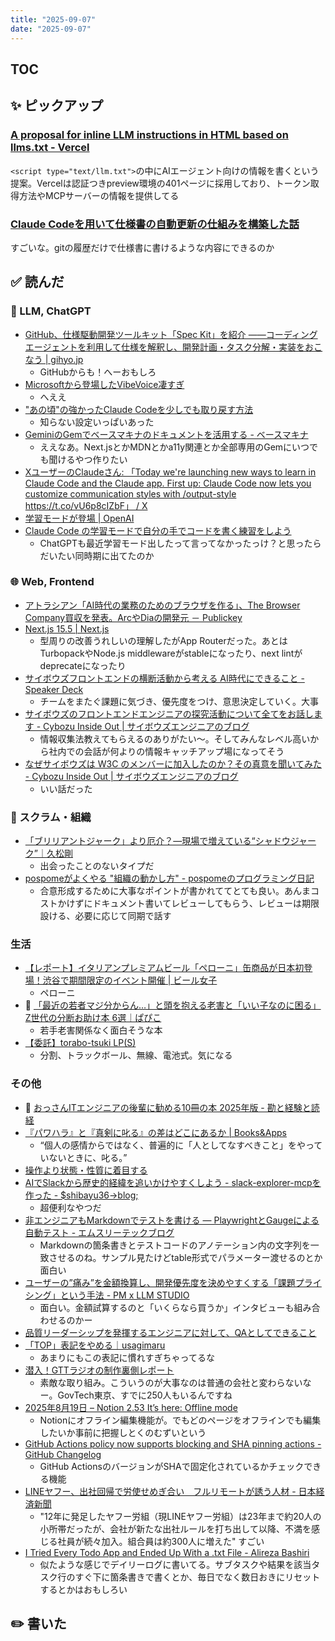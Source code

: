 ```yaml
---
title: "2025-09-07"
date: "2025-09-07"
---
```


## TOC

## ✨ ピックアップ

### [A proposal for inline LLM instructions in HTML based on llms.txt - Vercel](https://vercel.com/blog/a-proposal-for-inline-llm-instructions-in-html)

`<script type="text/llm.txt">`の中にAIエージェント向けの情報を書くという提案。Vercelは認証つきpreview環境の401ページに採用しており、トークン取得方法やMCPサーバーの情報を提供してる

### [Claude Codeを用いて仕様書の自動更新の仕組みを構築した話](https://zenn.dev/dely_jp/articles/f6a6ce32406851)

すごいな。gitの履歴だけで仕様書に書けるような内容にできるのか

## ✅ 読んだ

<!-- 📝 : 下の方に内容メモあり -->


### 🧠 LLM, ChatGPT
- [GitHub、仕様駆動開発ツールキット「Spec Kit」を紹介 ——コーディングエージェントを利用して仕様を解釈し、開発計画・タスク分解・実装をおこなう | gihyo.jp](https://gihyo.jp/article/2025/09/github-spec-kit)
  - GitHubからも！へーおもしろ
- [Microsoftから登場したVibeVoice凄すぎ](https://zenn.dev/headwaters/articles/98f63259349ba7)
  - へええ
- ["あの頃"の強かったClaude Codeを少しでも取り戻す方法](https://zenn.dev/discus0434/scraps/e0b1a0aa5406eb)
  - 知らない設定いっぱいあった
- [GeminiのGemでベースマキナのドキュメントを活用する - ベースマキナ](https://docs.basemachina.com/tips/gemini_gem_integration/)
  - ええなあ。Next.jsとかMDNとかa11y関連とか全部専用のGemにいつでも聞けるやつ作りたい
- [XユーザーのClaudeさん: 「Today we're launching new ways to learn in Claude Code and the Claude app. First up: Claude Code now lets you customize communication styles with /output-style https://t.co/vU6p8cIZbF」 / X](https://x.com/claudeai/status/1956038897793716228)
- [学習モードが登場 | OpenAI](https://openai.com/ja-JP/index/chatgpt-study-mode/)
- [Claude Code の学習モードで自分の手でコードを書く練習をしよう](https://azukiazusa.dev/blog/claude-code-learning-mode/)
  - ChatGPTも最近学習モード出したって言ってなかったっけ？と思ったらだいたい同時期に出てたのか
<!-- ### ☁︎ Salesforce -->



### 🌐 Web, Frontend
- [アトラシアン「AI時代の業務のためのブラウザを作る」、The Browser Company買収を発表。ArcやDiaの開発元 － Publickey](https://www.publickey1.jp/blog/25/aithe_browser_companyarcdia.html)
- [Next.js 15.5 | Next.js](https://nextjs.org/blog/next-15-5)
  - 型周りの改善うれしいの理解したがApp Routerだった。あとはTurbopackやNode.js middlewareがstableになったり、next lintがdeprecateになったり
- [サイボウズフロントエンドの横断活動から考える AI時代にできること - Speaker Deck](https://speakerdeck.com/mugi_uno/ai-zenbu-yare)
  - チームをまたぐ課題に気づき、優先度をつけ、意思決定していく。大事
- [サイボウズのフロントエンドエンジニアの探究活動について全てをお話します - Cybozu Inside Out | サイボウズエンジニアのブログ](https://blog.cybozu.io/entry/2025/08/19/113000)
  - 情報収集法教えてもらえるのありがたい〜。そしてみんなレベル高いから社内での会話が何よりの情報キャッチアップ場になってそう
- [なぜサイボウズは W3C のメンバーに加入したのか？その真意を聞いてみた - Cybozu Inside Out | サイボウズエンジニアのブログ](https://blog.cybozu.io/entry/joining-w3c)
  - いい話だった
<!-- ### 🦀 Rust, WebAssembly -->


<!-- ### 💻 Computer Science -->

### 🤝 スクラム・組織
- [「ブリリアントジャーク」より厄介？—現場で増えている“シャドウジャーク”｜久松剛](https://comemo.nikkei.com/n/n0265cf649b00)
  - 出会ったことのないタイプだ
- [pospomeがよくやる "組織の動かし方" - pospomeのプログラミング日記](https://www.pospome.work/entry/2025/08/25/134740)
  - 合意形成するために大事なポイントが書かれててとても良い。あんまコストかけずにドキュメント書いてレビューしてもらう、レビューは期限設ける、必要に応じて同期で話す

<!-- ### CRE (Customer Reliability Engineering) -->

### 生活
- [【レポート】イタリアンプレミアムビール「ペローニ」缶商品が日本初登場！渋谷で期間限定のイベント開催 | ビール女子](https://beergirl.net/peroni_n/)
  - ペローニ
- 📕 [「最近の若者マジ分からん…」と頭を抱える老害と「いい子なのに困る」Z世代の分断お助け本 6選｜ぱぴこ](https://note.com/papapico/n/nd9311e80c6be?sub_rt=share_pw)
  - 若手老害関係なく面白そうな本
- [【委託】torabo-tsuki LP(S)](https://shop.yushakobo.jp/products/10850)
  - 分割、トラックボール、無線、電池式。気になる

### その他
- 📕 [おっさんITエンジニアの後輩に勧める10冊の本 2025年版 - 勘と経験と読経](https://agnozingdays.hatenablog.com/entry/2025/09/04/083000)
- [『パワハラ』と『真剣に叱る』の差はどこにあるか | Books&Apps](https://blog.tinect.jp/?p=90105)
  - “個人の感情からではなく、普遍的に「人としてなすべきこと」をやっていないときに、叱る。”
- [操作より状態・性質に着目する](https://zenn.dev/knowledgework/articles/c48539d2f35ecc)
- [AIでSlackから歴史的経緯を追いかけやすくしよう - slack-explorer-mcpを作った - $shibayu36->blog;](https://blog.shibayu36.org/entry/2025/09/01/163000)
  - 超便利なやつだ
- [非エンジニアもMarkdownでテストを書ける — PlaywrightとGaugeによる自動テスト - エムスリーテックブログ](https://www.m3tech.blog/entry/2025/09/01/120000)
  - Markdownの箇条書きとテストコードのアノテーション内の文字列を一致させるのね。サンプル見たけどtable形式でパラメーター渡せるのとか面白い
- [ユーザーの”痛み”を金額換算し、開発優先度を決めやすくする「課題プライシング」という手法 - PM x LLM STUDIO](https://pm-ai-insights.com/issue-pricing/)
  - 面白い。金額試算するのと「いくらなら買うか」インタビューも組み合わせるのかー
- [品質リーダーシップを発揮するエンジニアに対して、QAとしてできること](https://zenn.dev/loglass/articles/9924012b335cd0)
- [「TOP」表記をやめる｜usagimaru](https://note.com/usagimaruma/n/nc7714843a09f)
  - あまりにもこの表記に慣れすぎちゃってるな
- [潜入！GTTラジオの制作裏側レポート](https://zenn.dev/govtechtokyo/articles/82a4e0e3d1df3a)
  - 素敵な取り組み。こういうのが大事なのは普通の会社と変わらないなー。GovTech東京、すでに250人もいるんですね
- [2025年8月19日 – Notion 2.53 It’s here: Offline mode](https://www.notion.com/ja/releases/2025-08-19)
  - Notionにオフライン編集機能が。でもどのページをオフラインでも編集したいか事前に把握しとくのむずいという
- [GitHub Actions policy now supports blocking and SHA pinning actions - GitHub Changelog](https://github.blog/changelog/2025-08-15-github-actions-policy-now-supports-blocking-and-sha-pinning-actions/)
  - GitHub ActionsのバージョンがSHAで固定化されているかチェックできる機能
- [LINEヤフー、出社回帰で労使せめぎ合い　フルリモートが誘う人材 - 日本経済新聞](https://www.nikkei.com/article/DGXZQOCD012GZ0R00C25A8000000/)
  - "12年に発足したヤフー労組（現LINEヤフー労組）は23年まで約20人の小所帯だったが、会社が新たな出社ルールを打ち出して以降、不満を感じる社員が続々加入。組合員は約300人に増えた" すごい
- [I Tried Every Todo App and Ended Up With a .txt File - Alireza Bashiri](https://www.al3rez.com/todo-txt-journey)
  - 似たような感じでデイリーログに書いてる。サブタスクや結果を該当タスク行のすぐ下に箇条書きで書くとか、毎日でなく数日おきにリセットするとかはおもしろい

## ✏️ 書いた


<!-- ## 🗑 Stale -->

<!-- ## 📝 読んだ記事のメモ -->
